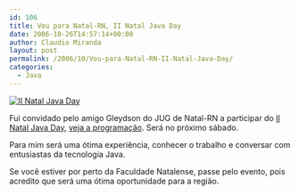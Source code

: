 ```yaml
---
id: 106
title: Vou para Natal-RN, II Natal Java Day
date: 2006-10-26T14:57:14+00:00
author: Claudio Miranda
layout: post
permalink: /2006/10/Vou-para-Natal-RN-II-Natal-Java-Day/
categories:
  - Java
---
```

[![II Natal Java Day](http://www.j2eebrasil.com.br/nataljavaday/images/logo_NJD.gif)](http://www.j2eebrasil.com.br/nataljavaday/)

Fui convidado pelo amigo Gleydson do JUG de Natal-RN a participar do [II Natal Java Day](http://www.j2eebrasil.com.br/nataljavaday/), [veja a programação](http://www.j2eebrasil.com.br/nataljavaday/programacao.jsp). Será no próximo sábado.

Para mim será uma ótima experiência, conhecer o trabalho e conversar com entusiastas da tecnologia Java.

Se você estiver por perto da Faculdade Natalense, passe pelo evento, pois acredito que será uma ótima oportunidade para a região.